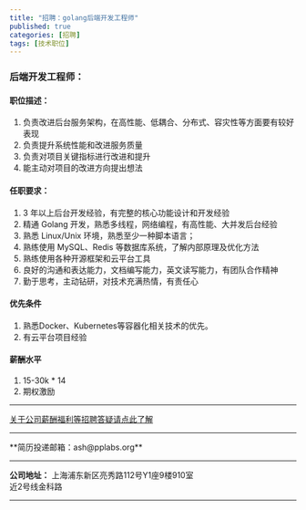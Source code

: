 ```yaml
---
title: "招聘：golang后端开发工程师"
published: true
categories: [招聘]
tags: [技术职位]
---
```



### 后端开发工程师：
#### 职位描述：
1. 负责改进后台服务架构，在高性能、低耦合、分布式、容灾性等方面要有较好表现
2. 负责提升系统性能和改进服务质量
3. 负责对项目关键指标进行改进和提升
4. 能主动对项目的改进方向提出想法

#### 任职要求：
1. 3 年以上后台开发经验，有完整的核心功能设计和开发经验
1. 精通 Golang 开发，熟悉多线程，网络编程，有高性能、大并发后台经验
1. 熟悉 Linux/Unix 环境，熟悉至少一种脚本语言；
1. 熟练使用 MySQL、Redis 等数据库系统，了解内部原理及优化方法
1. 熟练使用各种开源框架和云平台工具
1. 良好的沟通和表达能力，文档编写能力，英文读写能力，有团队合作精神
1. 勤于思考，主动钻研，对技术充满热情，有责任心

#### 优先条件
1. 熟悉Docker、Kubernetes等容器化相关技术的优先。
1. 有云平台项目经验

#### 薪酬水平
1. 15-30k * 14
2. 期权激励

<hr>

[关于公司薪酬福利等招聘答疑请点此了解](http://ashma.info/2019/03/01/Q&A-of-hiring/)

<hr>
**简历投递邮箱：ash@pplabs.org**
<hr/>

**公司地址：** 上海浦东新区亮秀路112号Y1座9楼910室<br/>
近2号线金科路<br/>

<hr>
